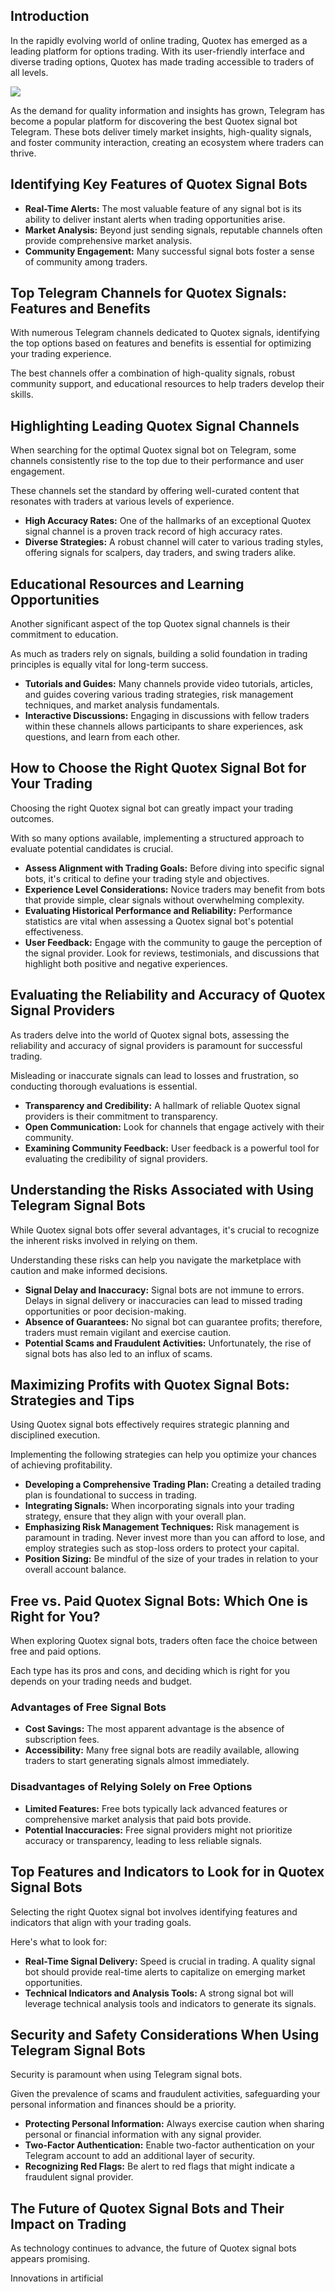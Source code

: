 ## Introduction

In the rapidly evolving world of online trading, Quotex has emerged as a
leading platform for options trading. With its user-friendly interface
and diverse trading options, Quotex has made trading accessible to
traders of all levels.

[![](https://static.quotex.io/files/4_en/300_250.jpg)](https://traff.sbs/brokerqxlid)

As the demand for quality information and insights has grown, Telegram
has become a popular platform for discovering the best Quotex signal bot
Telegram. These bots deliver timely market insights, high-quality
signals, and foster community interaction, creating an ecosystem where
traders can thrive.

## Identifying Key Features of Quotex Signal Bots

-   **Real-Time Alerts:** The most valuable feature of any signal bot is
    its ability to deliver instant alerts when trading opportunities
    arise.
-   **Market Analysis:** Beyond just sending signals, reputable channels
    often provide comprehensive market analysis.
-   **Community Engagement:** Many successful signal bots foster a sense
    of community among traders.

## Top Telegram Channels for Quotex Signals: Features and Benefits

With numerous Telegram channels dedicated to Quotex signals, identifying
the top options based on features and benefits is essential for
optimizing your trading experience.

The best channels offer a combination of high-quality signals, robust
community support, and educational resources to help traders develop
their skills.

## Highlighting Leading Quotex Signal Channels

When searching for the optimal Quotex signal bot on Telegram, some
channels consistently rise to the top due to their performance and user
engagement.

These channels set the standard by offering well-curated content that
resonates with traders at various levels of experience.

-   **High Accuracy Rates:** One of the hallmarks of an exceptional
    Quotex signal channel is a proven track record of high accuracy
    rates.
-   **Diverse Strategies:** A robust channel will cater to various
    trading styles, offering signals for scalpers, day traders, and
    swing traders alike.

## Educational Resources and Learning Opportunities

Another significant aspect of the top Quotex signal channels is their
commitment to education.

As much as traders rely on signals, building a solid foundation in
trading principles is equally vital for long-term success.

-   **Tutorials and Guides:** Many channels provide video tutorials,
    articles, and guides covering various trading strategies, risk
    management techniques, and market analysis fundamentals.
-   **Interactive Discussions:** Engaging in discussions with fellow
    traders within these channels allows participants to share
    experiences, ask questions, and learn from each other.

## How to Choose the Right Quotex Signal Bot for Your Trading

Choosing the right Quotex signal bot can greatly impact your trading
outcomes.

With so many options available, implementing a structured approach to
evaluate potential candidates is crucial.

-   **Assess Alignment with Trading Goals:** Before diving into specific
    signal bots, it\'s critical to define your trading style and
    objectives.
-   **Experience Level Considerations:** Novice traders may benefit from
    bots that provide simple, clear signals without overwhelming
    complexity.
-   **Evaluating Historical Performance and Reliability:** Performance
    statistics are vital when assessing a Quotex signal bot\'s potential
    effectiveness.
-   **User Feedback:** Engage with the community to gauge the perception
    of the signal provider. Look for reviews, testimonials, and
    discussions that highlight both positive and negative experiences.

## Evaluating the Reliability and Accuracy of Quotex Signal Providers

As traders delve into the world of Quotex signal bots, assessing the
reliability and accuracy of signal providers is paramount for successful
trading.

Misleading or inaccurate signals can lead to losses and frustration, so
conducting thorough evaluations is essential.

-   **Transparency and Credibility:** A hallmark of reliable Quotex
    signal providers is their commitment to transparency.
-   **Open Communication:** Look for channels that engage actively with
    their community.
-   **Examining Community Feedback:** User feedback is a powerful tool
    for evaluating the credibility of signal providers.

## Understanding the Risks Associated with Using Telegram Signal Bots

While Quotex signal bots offer several advantages, it\'s crucial to
recognize the inherent risks involved in relying on them.

Understanding these risks can help you navigate the marketplace with
caution and make informed decisions.

-   **Signal Delay and Inaccuracy:** Signal bots are not immune to
    errors. Delays in signal delivery or inaccuracies can lead to missed
    trading opportunities or poor decision-making.
-   **Absence of Guarantees:** No signal bot can guarantee profits;
    therefore, traders must remain vigilant and exercise caution.
-   **Potential Scams and Fraudulent Activities:** Unfortunately, the
    rise of signal bots has also led to an influx of scams.

## Maximizing Profits with Quotex Signal Bots: Strategies and Tips

Using Quotex signal bots effectively requires strategic planning and
disciplined execution.

Implementing the following strategies can help you optimize your chances
of achieving profitability.

-   **Developing a Comprehensive Trading Plan:** Creating a detailed
    trading plan is foundational to success in trading.
-   **Integrating Signals:** When incorporating signals into your
    trading strategy, ensure that they align with your overall plan.
-   **Emphasizing Risk Management Techniques:** Risk management is
    paramount in trading. Never invest more than you can afford to lose,
    and employ strategies such as stop-loss orders to protect your
    capital.
-   **Position Sizing:** Be mindful of the size of your trades in
    relation to your overall account balance.

## Free vs. Paid Quotex Signal Bots: Which One is Right for You?

When exploring Quotex signal bots, traders often face the choice between
free and paid options.

Each type has its pros and cons, and deciding which is right for you
depends on your trading needs and budget.

### Advantages of Free Signal Bots

-   **Cost Savings:** The most apparent advantage is the absence of
    subscription fees.
-   **Accessibility:** Many free signal bots are readily available,
    allowing traders to start generating signals almost immediately.

### Disadvantages of Relying Solely on Free Options

-   **Limited Features:** Free bots typically lack advanced features or
    comprehensive market analysis that paid bots provide.
-   **Potential Inaccuracies:** Free signal providers might not
    prioritize accuracy or transparency, leading to less reliable
    signals.

## Top Features and Indicators to Look for in Quotex Signal Bots

Selecting the right Quotex signal bot involves identifying features and
indicators that align with your trading goals.

Here\'s what to look for:

-   **Real-Time Signal Delivery:** Speed is crucial in trading. A
    quality signal bot should provide real-time alerts to capitalize on
    emerging market opportunities.
-   **Technical Indicators and Analysis Tools:** A strong signal bot
    will leverage technical analysis tools and indicators to generate
    its signals.

## Security and Safety Considerations When Using Telegram Signal Bots

Security is paramount when using Telegram signal bots.

Given the prevalence of scams and fraudulent activities, safeguarding
your personal information and finances should be a priority.

-   **Protecting Personal Information:** Always exercise caution when
    sharing personal or financial information with any signal provider.
-   **Two-Factor Authentication:** Enable two-factor authentication on
    your Telegram account to add an additional layer of security.
-   **Recognizing Red Flags:** Be alert to red flags that might indicate
    a fraudulent signal provider.

## The Future of Quotex Signal Bots and Their Impact on Trading

As technology continues to advance, the future of Quotex signal bots
appears promising.

Innovations in artificial

